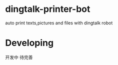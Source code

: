 # dingtalk-printer-bot
auto print texts,pictures and files with dingtalk robot

# Developing
开发中 待完善

